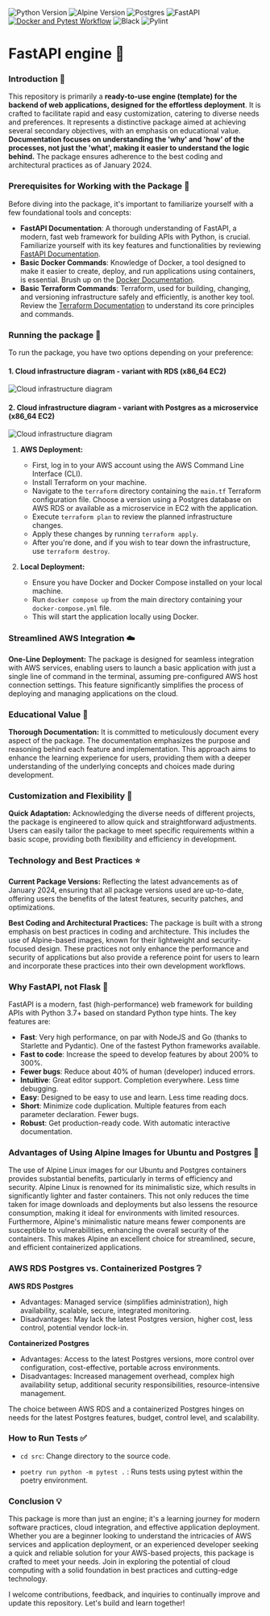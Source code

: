 ![Python Version](https://img.shields.io/badge/Python-3.12-blue.svg)
![Alpine Version](https://img.shields.io/badge/Alpine-3.14-green.svg)
![Postgres](https://img.shields.io/badge/Postgres-16.1--alpine3.19-red.svg)
![FastAPI](https://img.shields.io/badge/FastAPI-0.108.0-009688.svg)
[![Docker and Pytest Workflow](https://github.com/ozieblo-michal/fastAPI-templates/actions/workflows/docker_and_pytest.yml/badge.svg)](https://github.com/ozieblo-michal/fastAPI-templates/actions/workflows/docker_and_pytest.yml)
![Black](https://img.shields.io/badge/code%20style-black-000000.svg)
![Pylint](https://img.shields.io/badge/linter-pylint-blue.svg)


# FastAPI engine :rocket:

### Introduction :wave:

This repository is primarily a **ready-to-use engine (template) for the backend of web applications, designed for the effortless deployment**. It is crafted to facilitate rapid and easy customization, catering to diverse needs and preferences. It represents a distinctive package aimed at achieving several secondary objectives, with an emphasis on educational value. **Documentation focuses on understanding the 'why' and 'how' of the processes, not just the 'what', making it easier to understand the logic behind.** The package ensures adherence to the best coding and architectural practices as of January 2024.

### Prerequisites for Working with the Package :school:

Before diving into the package, it's important to familiarize yourself with a few foundational tools and concepts:

- **FastAPI Documentation**: A thorough understanding of FastAPI, a modern, fast web framework for building APIs with Python, is crucial. Familiarize yourself with its key features and functionalities by reviewing [FastAPI Documentation](https://fastapi.tiangolo.com/).
- **Basic Docker Commands**: Knowledge of Docker, a tool designed to make it easier to create, deploy, and run applications using containers, is essential. Brush up on the [Docker Documentation](https://docs.docker.com/get-started/overview/).
- **Basic Terraform Commands**: Terraform, used for building, changing, and versioning infrastructure safely and efficiently, is another key tool. Review the [Terraform Documentation](https://www.terraform.io/docs/index.html) to understand its core principles and commands.

### Running the package :runner:

To run the package, you have two options depending on your preference:

#### 1. Cloud infrastructure diagram - variant with RDS (x86_64 EC2)
![Cloud infrastructure diagram](/img/RDSschema.png "Cloud infrastructure diagram - variant with RDS")

#### 2. Cloud infrastructure diagram - variant with Postgres as a microservice (x86_64 EC2)
![Cloud infrastructure diagram](img/dbmicroserviceschema.png "Cloud infrastructure diagram - variant with Postgres as a microservice")

1. **AWS Deployment:** 
   - First, log in to your AWS account using the AWS Command Line Interface (CLI).
   - Install Terraform on your machine.
   - Navigate to the `terraform` directory containing the `main.tf` Terraform configuration file. Choose a version using a Postgres database on AWS RDS or available as a microservice in EC2 with the application.
   - Execute `terraform plan` to review the planned infrastructure changes.
   - Apply these changes by running `terraform apply`.
   - After you're done, and if you wish to tear down the infrastructure, use `terraform destroy`.

2. **Local Deployment:**
   - Ensure you have Docker and Docker Compose installed on your local machine.
   - Run `docker compose up` from the main directory containing your `docker-compose.yml` file. 
   - This will start the application locally using Docker.

### Streamlined AWS Integration :cloud:

**One-Line Deployment:** The package is designed for seamless integration with AWS services, enabling users to launch a basic application with just a single line of command in the terminal, assuming pre-configured AWS host connection settings. This feature significantly simplifies the process of deploying and managing applications on the cloud.

### Educational Value :school:

**Thorough Documentation:** It is committed to meticulously document every aspect of the package. The documentation emphasizes the purpose and reasoning behind each feature and implementation. This approach aims to enhance the learning experience for users, providing them with a deeper understanding of the underlying concepts and choices made during development.

### Customization and Flexibility :wrench:

**Quick Adaptation:** Acknowledging the diverse needs of different projects, the package is engineered to allow quick and straightforward adjustments. Users can easily tailor the package to meet specific requirements within a basic scope, providing both flexibility and efficiency in development.

### Technology and Best Practices :star:

**Current Package Versions:** Reflecting the latest advancements as of January 2024, ensuring that all package versions used are up-to-date, offering users the benefits of the latest features, security patches, and optimizations.

**Best Coding and Architectural Practices:** The package is built with a strong emphasis on best practices in coding and architecture. This includes the use of Alpine-based images, known for their lightweight and security-focused design. These practices not only enhance the performance and security of applications but also provide a reference point for users to learn and incorporate these practices into their own development workflows.

### Why FastAPI, not Flask :muscle:
FastAPI is a modern, fast (high-performance) web framework for building APIs with Python 3.7+ based on standard Python type hints. The key features are:

- **Fast**: Very high performance, on par with NodeJS and Go (thanks to Starlette and Pydantic). One of the fastest Python frameworks available.
- **Fast to code**: Increase the speed to develop features by about 200% to 300%. 
- **Fewer bugs**: Reduce about 40% of human (developer) induced errors.
- **Intuitive**: Great editor support. Completion everywhere. Less time debugging.
- **Easy**: Designed to be easy to use and learn. Less time reading docs.
- **Short**: Minimize code duplication. Multiple features from each parameter declaration. Fewer bugs.
- **Robust**: Get production-ready code. With automatic interactive documentation.

### Advantages of Using Alpine Images for Ubuntu and Postgres :mount_fuji:
The use of Alpine Linux images for our Ubuntu and Postgres containers provides substantial benefits, particularly in terms of efficiency and security. Alpine Linux is renowned for its minimalistic size, which results in significantly lighter and faster containers. This not only reduces the time taken for image downloads and deployments but also lessens the resource consumption, making it ideal for environments with limited resources. Furthermore, Alpine's minimalistic nature means fewer components are susceptible to vulnerabilities, enhancing the overall security of the containers. This makes Alpine an excellent choice for streamlined, secure, and efficient containerized applications.

### AWS RDS Postgres vs. Containerized Postgres :grey_question:

**AWS RDS Postgres**
- Advantages: Managed service (simplifies administration), high availability, scalable, secure, integrated monitoring.
- Disadvantages: May lack the latest Postgres version, higher cost, less control, potential vendor lock-in.

**Containerized Postgres**
- Advantages: Access to the latest Postgres versions, more control over configuration, cost-effective, portable across environments.
- Disadvantages: Increased management overhead, complex high availability setup, additional security responsibilities, resource-intensive management.

The choice between AWS RDS and a containerized Postgres hinges on needs for the latest Postgres features, budget, control level, and scalability.

### How to Run Tests :white_check_mark:

- `cd src`: Change directory to the source code.

- `poetry run python -m pytest .` : Runs tests using pytest within the poetry environment.

### Conclusion :bulb:

This package is more than just an engine; it's a learning journey for modern software practices, cloud integration, and effective application deployment. Whether you are a beginner looking to understand the intricacies of AWS services and application deployment, or an experienced developer seeking a quick and reliable solution for your AWS-based projects, this package is crafted to meet your needs. Join in exploring the potential of cloud computing with a solid foundation in best practices and cutting-edge technology.

I welcome contributions, feedback, and inquiries to continually improve and update this repository. Let's build and learn together!